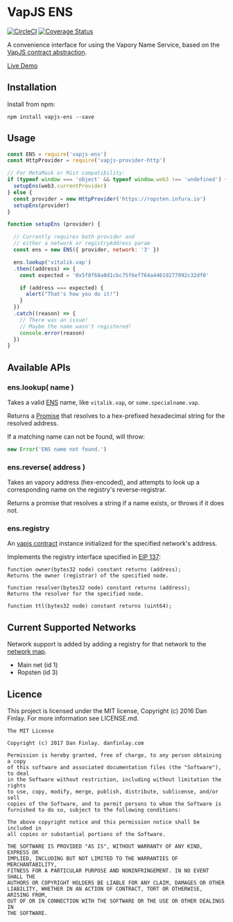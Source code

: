 # VapJS ENS

[![CircleCI](https://circleci.com/gh/vapjs/vapjs-ens.svg?style=svg)](https://circleci.com/gh/vapjs/vapjs-ens)
[![Coverage Status](https://coveralls.io/repos/github/vapjs/vapjs-ens/badge.svg?branch=master)](https://coveralls.io/github/vapjs/vapjs-ens?branch=master)

A convenience interface for using the Vapory Name Service, based on the [VapJS contract abstraction](https://github.com/vapjs/vapjs-contract).

[Live Demo](https://vapjs.github.io/vapjs-ens)

## Installation

Install from npm:

`npm install vapjs-ens --save`

## Usage

```javascript
const ENS = require('vapjs-ens')
const HttpProvider = require('vapjs-provider-http')

// For MetaMask or Mist compatibility:
if (typeof window === 'object' && typeof window.web3 !== 'undefined') {
  setupEns(web3.currentProvider)
} else {
  const provider = new HttpProvider('https://ropsten.infura.io')
  setupEns(provider)
}

function setupEns (provider) {

  // Currently requires both provider and
  // either a network or registryAddress param
  const ens = new ENS({ provider, network: '3' })

  ens.lookup('vitalik.vap')
  .then((address) => {
    const expected = '0x5f8f68a0d1cbc75f6ef764a44619277092c32df0'

    if (address === expected) {
      alert("That's how you do it!")
    }
  })
  .catch((reason) => {
    // There was an issue!
    // Maybe the name wasn't registered!
    console.error(reason)
  })
}
```

## Available APIs

### ens.lookup( name )

Takes a valid [ENS](https://ens.readthedocs.io/en/latest/introduction.html) name, like `vitalik.vap`, or `some.specialname.vap`.

Returns a [Promise](https://developer.mozilla.org/en-US/docs/Web/JavaScript/Reference/Global_Objects/Promise) that resolves to a hex-prefixed hexadecimal string for the resolved address.

If a matching name can not be found, will throw:

```javascript
new Error('ENS name not found.')
```

### ens.reverse( address )

Takes an vapory address (hex-encoded), and attempts to look up a corresponding name on the registry's reverse-registrar.

Returns a promise that resolves a string if a name exists, or throws if it does not.

### ens.registry

An [vapjs contract](https://github.com/vapjs/vapjs-ens) instance initialized for the specified network's address.

Implements the registry interface specified in [EIP 137](https://github.com/vaporyco/EIPs/issues/137):

```
function owner(bytes32 node) constant returns (address);
Returns the owner (registrar) of the specified node.

function resolver(bytes32 node) constant returns (address);
Returns the resolver for the specified node.

function ttl(bytes32 node) constant returns (uint64);
```

## Current Supported Networks

Network support is added by adding a registry for that network to the [network map](./lib/network-map.json).

- Main net (id 1)
- Ropsten (id 3)

## Licence

This project is licensed under the MIT license, Copyright (c) 2016 Dan Finlay. For more information see LICENSE.md.

```
The MIT License

Copyright (c) 2017 Dan Finlay. danfinlay.com

Permission is hereby granted, free of charge, to any person obtaining a copy
of this software and associated documentation files (the "Software"), to deal
in the Software without restriction, including without limitation the rights
to use, copy, modify, merge, publish, distribute, sublicense, and/or sell
copies of the Software, and to permit persons to whom the Software is
furnished to do so, subject to the following conditions:

The above copyright notice and this permission notice shall be included in
all copies or substantial portions of the Software.

THE SOFTWARE IS PROVIDED "AS IS", WITHOUT WARRANTY OF ANY KIND, EXPRESS OR
IMPLIED, INCLUDING BUT NOT LIMITED TO THE WARRANTIES OF MERCHANTABILITY,
FITNESS FOR A PARTICULAR PURPOSE AND NONINFRINGEMENT. IN NO EVENT SHALL THE
AUTHORS OR COPYRIGHT HOLDERS BE LIABLE FOR ANY CLAIM, DAMAGES OR OTHER
LIABILITY, WHETHER IN AN ACTION OF CONTRACT, TORT OR OTHERWISE, ARISING FROM,
OUT OF OR IN CONNECTION WITH THE SOFTWARE OR THE USE OR OTHER DEALINGS IN
THE SOFTWARE.
```
